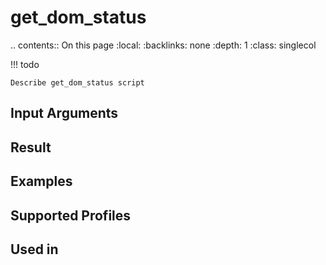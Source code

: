 

# get_dom_status

.. contents:: On this page
    :local:
    :backlinks: none
    :depth: 1
    :class: singlecol

<!-- prettier-ignore -->
!!! todo

    Describe get_dom_status script

Input Arguments
---------------

Result
------

Examples
--------

Supported Profiles
------------------

Used in
-------
